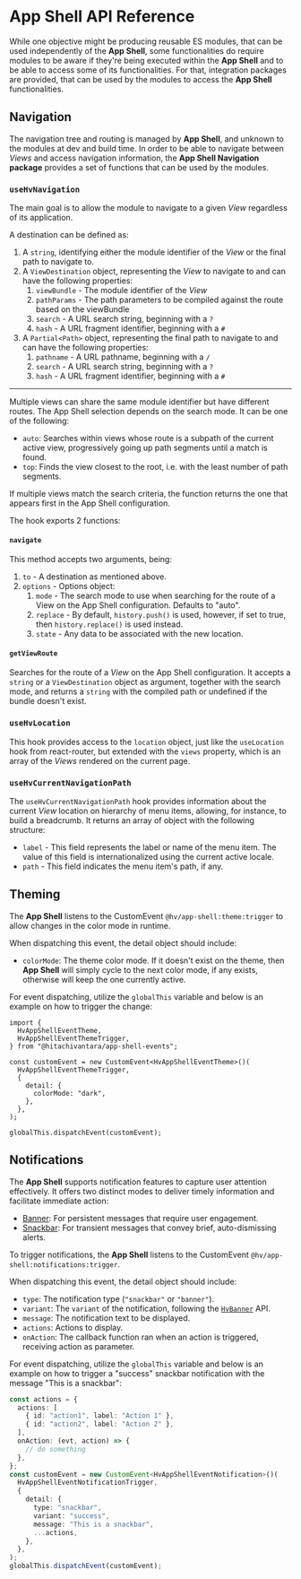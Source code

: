 # App Shell API Reference

While one objective might be producing reusable ES modules, that can be used independently of the **App Shell**, some functionalities do require modules to be aware if they're being executed within the **App Shell** and to be able to access some of its functionalities.
For that, integration packages are provided, that can be used by the modules to access the **App Shell** functionalities.

## Navigation

The navigation tree and routing is managed by **App Shell**, and unknown to the modules at dev and build time.
In order to be able to navigate between _Views_ and access navigation information, the **App Shell Navigation package** provides a set of functions that can be used by the modules.

### `useHvNavigation`

The main goal is to allow the module to navigate to a given _View_ regardless of its application.

A destination can be defined as:

1. A `string`, identifying either the module identifier of the _View_ or the final path to navigate to.
2. A `ViewDestination` object, representing the _View_ to navigate to and can have the following properties:
   1. `viewBundle` - The module identifier of the _View_
   2. `pathParams` - The path parameters to be compiled against the route based on the viewBundle
   3. `search` - A URL search string, beginning with a `?`
   4. `hash` - A URL fragment identifier, beginning with a `#`
3. A `Partial<Path>` object, representing the final path to navigate to and can have the following properties:
   1. `pathname` - A URL pathname, beginning with a `/`
   2. `search` - A URL search string, beginning with a `?`
   3. `hash` - A URL fragment identifier, beginning with a `#`

---

Multiple views can share the same module identifier but have different routes. The App Shell selection depends on the search mode. It can be one of the following:

- `auto`: Searches within views whose route is a subpath of the current active view, progressively going up path segments until a match is found.
- `top`: Finds the view closest to the root, i.e. with the least number of path segments.

If multiple views match the search criteria, the function returns the one that appears first in the App Shell configuration.

The hook exports 2 functions:

#### `navigate`

This method accepts two arguments, being:

1. `to` - A destination as mentioned above.
2. `options` - Options object:
   1. `mode` - The search mode to use when searching for the route of a View on the App Shell configuration. Defaults to "auto".
   2. `replace` - By default, `history.push()` is used, however, if set to true, then `history.replace()` is used instead.
   3. `state` - Any data to be associated with the new location.

#### `getViewRoute`

Searches for the route of a _View_ on the App Shell configuration.
It accepts a `string` or a `ViewDestination` object as argument, together with the search mode, and returns a `string` with the compiled path or undefined if the bundle doesn't exist.

### `useHvLocation`

This hook provides access to the `location` object, just like the `useLocation` hook from react-router, but extended with the `views` property, which is an array of the _Views_ rendered on the current page.

### `useHvCurrentNavigationPath`

The `useHvCurrentNavigationPath` hook provides information about the current _View_ location on hierarchy of menu items, allowing, for instance, to build a breadcrumb.
It returns an array of object with the following structure:

- `label` - This field represents the label or name of the menu item. The value of this field is internationalized using the current active locale.
- `path` - This field indicates the menu item's path, if any.

## Theming

The **App Shell** listens to the CustomEvent `@hv/app-shell:theme:trigger` to allow changes in the color mode in runtime.

When dispatching this event, the detail object should include:

- `colorMode`: The theme color mode. If it doesn't exist on the theme, then **App Shell** will simply cycle to the next color mode, if any exists, otherwise will keep the one currently active.

For event dispatching, utilize the `globalThis` variable and below is an example on how to trigger the change:

```tsx
import {
  HvAppShellEventTheme,
  HvAppShellEventThemeTrigger,
} from "@hitachivantara/app-shell-events";

const customEvent = new CustomEvent<HvAppShellEventTheme>()(
  HvAppShellEventThemeTrigger,
  {
    detail: {
      colorMode: "dark",
    },
  },
);

globalThis.dispatchEvent(customEvent);
```

## Notifications

The **App Shell** supports notification features to capture user attention effectively.
It offers two distinct modes to deliver timely information and facilitate immediate action:

- [Banner](/components/banner): For persistent messages that require user engagement.
- [Snackbar](/components/snackbar): For transient messages that convey brief, auto-dismissing alerts.

To trigger notifications, the **App Shell** listens to the CustomEvent `@hv/app-shell:notifications:trigger`.

When dispatching this event, the detail object should include:

- `type`: The notification type (`"snackbar"` or `"banner"`).
- `variant`: The `variant` of the notification, following the [`HvBanner`](/components/banner) API.
- `message`: The notification text to be displayed.
- `actions`: Actions to display.
- `onAction`: The callback function ran when an action is triggered, receiving action as parameter.

For event dispatching, utilize the `globalThis` variable and below is an example on how to trigger a "success" snackbar notification with the message "This is a snackbar":

```ts
const actions = {
  actions: [
    { id: "action1", label: "Action 1" },
    { id: "action2", label: "Action 2" },
  ],
  onAction: (evt, action) => {
    // do something
  },
};
const customEvent = new CustomEvent<HvAppShellEventNotification>()(
  HvAppShellEventNotificationTrigger,
  {
    detail: {
      type: "snackbar",
      variant: "success",
      message: "This is a snackbar",
      ...actions,
    },
  },
);
globalThis.dispatchEvent(customEvent);
```
